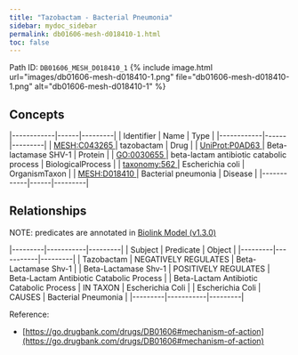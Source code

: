 ```yaml
---
title: "Tazobactam - Bacterial Pneumonia"
sidebar: mydoc_sidebar
permalink: db01606-mesh-d018410-1.html
toc: false 
---
```



Path ID: `DB01606_MESH_D018410_1`
{% include image.html url="images/db01606-mesh-d018410-1.png" file="db01606-mesh-d018410-1.png" alt="db01606-mesh-d018410-1" %}

## Concepts

|------------|------|---------|
| Identifier | Name | Type    |
|------------|------|---------|
| <a href="https://identifiers.org/MESH:C043265">MESH:C043265 </a> | tazobactam | Drug |
| <a href="https://identifiers.org/UniProt:P0AD63">UniProt:P0AD63 </a> | Beta-lactamase SHV-1 | Protein |
| <a href="https://identifiers.org/GO:0030655">GO:0030655 </a> | beta-lactam antibiotic catabolic process | BiologicalProcess |
| <a href="https://identifiers.org/taxonomy:562">taxonomy:562 </a> | Escherichia coli | OrganismTaxon |
| <a href="https://identifiers.org/MESH:D018410">MESH:D018410 </a> | Bacterial pneumonia | Disease |
|------------|------|---------|

## Relationships


NOTE: predicates are annotated in <a href="https://github.com/biolink/biolink-model/releases/tag/v1.3.0">Biolink Model (v1.3.0)</a>

|---------|-----------|---------|
| Subject | Predicate | Object  |
|---------|-----------|---------|
| Tazobactam | NEGATIVELY REGULATES | Beta-Lactamase Shv-1 |
| Beta-Lactamase Shv-1 | POSITIVELY REGULATES | Beta-Lactam Antibiotic Catabolic Process |
| Beta-Lactam Antibiotic Catabolic Process | IN TAXON | Escherichia Coli |
| Escherichia Coli | CAUSES | Bacterial Pneumonia |
|---------|-----------|---------|

Reference: 
  - [https://go.drugbank.com/drugs/DB01606#mechanism-of-action](https://go.drugbank.com/drugs/DB01606#mechanism-of-action)
